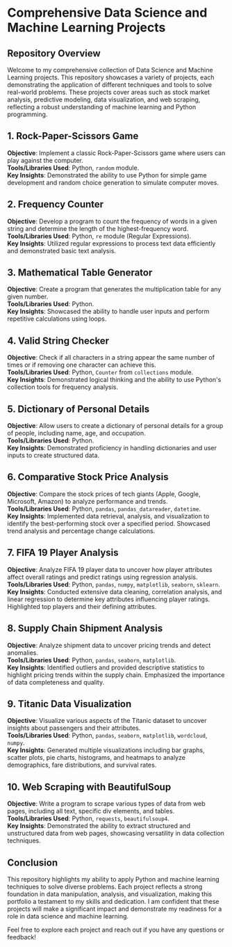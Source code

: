 # Comprehensive Data Science and Machine Learning Projects

## Repository Overview
Welcome to my comprehensive collection of Data Science and Machine Learning projects. This repository showcases a variety of projects, each demonstrating the application of different techniques and tools to solve real-world problems. These projects cover areas such as stock market analysis, predictive modeling, data visualization, and web scraping, reflecting a robust understanding of machine learning and Python programming.

## 1. **Rock-Paper-Scissors Game**
**Objective**: Implement a classic Rock-Paper-Scissors game where users can play against the computer.  
**Tools/Libraries Used**: Python, `random` module.  
**Key Insights**: Demonstrated the ability to use Python for simple game development and random choice generation to simulate computer moves.

## 2. **Frequency Counter**
**Objective**: Develop a program to count the frequency of words in a given string and determine the length of the highest-frequency word.  
**Tools/Libraries Used**: Python, `re` module (Regular Expressions).  
**Key Insights**: Utilized regular expressions to process text data efficiently and demonstrated basic text analysis.

## 3. **Mathematical Table Generator**
**Objective**: Create a program that generates the multiplication table for any given number.  
**Tools/Libraries Used**: Python.  
**Key Insights**: Showcased the ability to handle user inputs and perform repetitive calculations using loops.

## 4. **Valid String Checker**
**Objective**: Check if all characters in a string appear the same number of times or if removing one character can achieve this.  
**Tools/Libraries Used**: Python, `Counter` from `collections` module.  
**Key Insights**: Demonstrated logical thinking and the ability to use Python's collection tools for frequency analysis.

## 5. **Dictionary of Personal Details**
**Objective**: Allow users to create a dictionary of personal details for a group of people, including name, age, and occupation.  
**Tools/Libraries Used**: Python.  
**Key Insights**: Demonstrated proficiency in handling dictionaries and user inputs to create structured data.

## 6. **Comparative Stock Price Analysis**
**Objective**: Compare the stock prices of tech giants (Apple, Google, Microsoft, Amazon) to analyze performance and trends.  
**Tools/Libraries Used**: Python, `pandas`, `pandas_datareader`, `datetime`.  
**Key Insights**: Implemented data retrieval, analysis, and visualization to identify the best-performing stock over a specified period. Showcased trend analysis and percentage change calculations.

## 7. **FIFA 19 Player Analysis**
**Objective**: Analyze FIFA 19 player data to uncover how player attributes affect overall ratings and predict ratings using regression analysis.  
**Tools/Libraries Used**: Python, `pandas`, `numpy`, `matplotlib`, `seaborn`, `sklearn`.  
**Key Insights**: Conducted extensive data cleaning, correlation analysis, and linear regression to determine key attributes influencing player ratings. Highlighted top players and their defining attributes.

## 8. **Supply Chain Shipment Analysis**
**Objective**: Analyze shipment data to uncover pricing trends and detect anomalies.  
**Tools/Libraries Used**: Python, `pandas`, `seaborn`, `matplotlib`.  
**Key Insights**: Identified outliers and provided descriptive statistics to highlight pricing trends within the supply chain. Emphasized the importance of data completeness and quality.

## 9. **Titanic Data Visualization**
**Objective**: Visualize various aspects of the Titanic dataset to uncover insights about passengers and their attributes.  
**Tools/Libraries Used**: Python, `pandas`, `seaborn`, `matplotlib`, `wordcloud`, `numpy`.  
**Key Insights**: Generated multiple visualizations including bar graphs, scatter plots, pie charts, histograms, and heatmaps to analyze demographics, fare distributions, and survival rates.

## 10. **Web Scraping with BeautifulSoup**
**Objective**: Write a program to scrape various types of data from web pages, including all text, specific div elements, and tables.  
**Tools/Libraries Used**: Python, `requests`, `beautifulsoup4`.  
**Key Insights**: Demonstrated the ability to extract structured and unstructured data from web pages, showcasing versatility in data collection techniques.

## Conclusion
This repository highlights my ability to apply Python and machine learning techniques to solve diverse problems. Each project reflects a strong foundation in data manipulation, analysis, and visualization, making this portfolio a testament to my skills and dedication. I am confident that these projects will make a significant impact and demonstrate my readiness for a role in data science and machine learning.

Feel free to explore each project and reach out if you have any questions or feedback!
